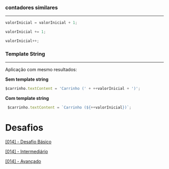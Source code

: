 ### contadores similares
---

```javascript
valorInicial = valorInicial + 1; 
```
```javascript
valorInicial += 1;
```

```javascript
valorInicial++;
```

### Template String
---

Aplicação com mesmo resultados:

**Sem template string**

```javascript
$carrinho.textContent = 'Carrinho (' + ++valorInicial + ')';
```
**Com template string**
```javascript
 $carrinho.textContent = `Carrinho (${++valorInicial})`;
```



# Desafios

[[014] - Desafio Básico ](https://github.com/Wanhenri/collab_curso_2018_19/commit/4835f1f92019ab0f380e108916dd2eb518a23b53#diff-342100736827d45422e10462671348e0)

[[014] - Intermediário]()

[[014] - Avançado]()



